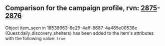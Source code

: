 ## Comparison for the campaign profile, rvn: [2875](https://github.com/PRO100KatYT/FortniteProfileRevisions/tree/main/profiles/campaign/2875%20campaign.json)-[2876](https://github.com/PRO100KatYT/FortniteProfileRevisions/tree/main/profiles/campaign/2876%20campaign.json)

Object item_seen in 18538963-8e29-4aff-8687-4a485e00538e (Quest:daily_discovery_shelters) has been added to the item's attributes with the following value: `true`
<br><br>
